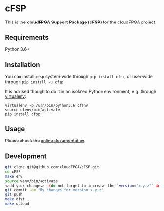 # cFSP

This is the **cloudFPGA Support Package (cFSP)** for the [cloudFPGA project](https://www.zurich.ibm.com/cci/cloudFPGA/).

## Requirements

Python 3.6+


## Installation

You can install `cfsp` system-wide through `pip install cfsp`, or user-wide through `pip install -u cfsp`.

It is advised though to do it in an isolated Python environment, e.g. through [virtualenv](https://virtualenv.pypa.io/):

```
virtualenv -p /usr/bin/python3.6 cfenv
source cfenv/bin/activate
pip install cfsp
```

## Usage

Please check the [online documentation](https://cloudfpga.github.io/Doc/pages/CFSPHERE/cfsp.html).

## Development
```bash
git clone git@github.com:cloudFPGA/cFSP.git
cd cFSP
make env
source venv/bin/activate
<add your changes>  (do not forget to increase the `version="x.y.z"` in `setup.py`)
git commit -am "My changes for version x.y.z"
git push
make dist
make upload
```
